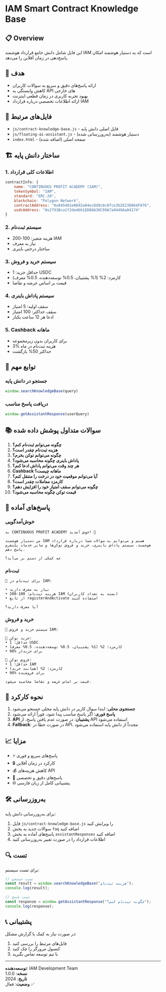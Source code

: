 # IAM Smart Contract Knowledge Base

## 📋 Overview

این فایل شامل دانش جامع قرارداد هوشمند IAM است که به دستیار هوشمند امکان پاسخ‌دهی در زمان آفلاین را می‌دهد.

## 🎯 هدف

- ارائه پاسخ‌های دقیق و سریع به سوالات کاربران
- کاهش وابستگی به API های خارجی
- بهبود تجربه کاربری در زمان قطعی اینترنت
- ارائه اطلاعات تخصصی درباره قرارداد IAM

## 📁 فایل‌های مرتبط

- `js/contract-knowledge-base.js` - فایل اصلی دانش پایه
- `js/floating-ai-assistant.js` - دستیار هوشمند (به‌روزرسانی شده)
- `index.html` - صفحه اصلی (اضافه شده)

## 🏗️ ساختار دانش پایه

### 1. اطلاعات کلی قرارداد
```javascript
contractInfo: {
    name: "CONTINUOUS PROFIT ACADEMY (IAM)",
    tokenSymbol: "IAM",
    standard: "ERC-20",
    blockchain: "Polygon Network",
    contractAddress: "0x045401e0692a84ecDd9c0c0fce3b2E23D864F076",
    usdcAddress: "0x2791Bca1f2de4661ED88A30C99A7a9449Aa84174"
}
```

### 2. سیستم ثبت‌نام
- هزینه متغیر: 100-200 IAM
- نیاز به معرف
- ساختار درختی باینری

### 3. سیستم خرید و فروش
- حداقل خرید: 1 USDC
- کارمزد: 2% (1% پشتیبان، 0.5% توسعه‌دهنده، 0.5% معرف)
- قیمت بر اساس عرضه و تقاضا

### 4. سیستم پاداش باینری
- سقف اولیه: 5 امتیاز
- سقف حداکثر: 100 امتیاز
- ادعا هر 12 ساعت یکبار

### 5. Cashback ماهانه
- برای کاربران بدون زیرمجموعه
- 3% هزینه ثبت‌نام در ماه
- حداکثر 50% بازگشت

## 🔧 توابع مهم

### جستجو در دانش پایه
```javascript
window.searchKnowledgeBase(query)
```

### دریافت پاسخ مناسب
```javascript
window.getAssistantResponse(userQuery)
```

## 📚 سوالات متداول پوشش داده شده

1. **چگونه می‌توانم ثبت‌نام کنم؟**
2. **هزینه ثبت‌نام چقدر است؟**
3. **چگونه می‌توانم توکن بخرم؟**
4. **پاداش باینری چگونه محاسبه می‌شود؟**
5. **هر چند وقت می‌توانم پاداش ادعا کنم؟**
6. **Cashback ماهانه چیست؟**
7. **آیا می‌توانم موقعیت خود در درخت را منتقل کنم؟**
8. **کارمزد معاملات چقدر است؟**
9. **چگونه می‌توانم سقف امتیاز خود را افزایش دهم؟**
10. **قیمت توکن چگونه محاسبه می‌شود؟**

## 🎨 پاسخ‌های آماده

### خوش‌آمدگویی
```
به CONTINUOUS PROFIT ACADEMY خوش آمدید! 🚀

من دستیار هوشمند IAM هستم و می‌توانم به سوالات شما درباره قرارداد هوشمند، سیستم پاداش باینری، خرید و فروش توکن‌ها و سایر خدمات پلتفرم پاسخ دهم.

چه کمکی از دستم بر می‌آید؟
```

### ثبت‌نام
```
📝 برای ثبت‌نام در IAM:

• نیاز به معرف دارید
• هزینه ثبت‌نام: 100-200 IAM (بسته به تعداد کاربران)
• از تابع registerAndActivate استفاده کنید

آیا معرف دارید؟
```

### خرید و فروش
```
💱 سیستم خرید و فروش IAM:

🔵 خرید توکن:
• حداقل: 1 USDC
• کارمزد: 2% (1% پشتیبان، 0.5% توسعه‌دهنده، 0.5% معرف)
• 98% برای خریدار

🔴 فروش توکن:
• حداقل: 1 IAM
• کارمزد: 2% (همانند خرید)
• 98% برای فروشنده

قیمت بر اساس عرضه و تقاضا محاسبه می‌شود.
```

## 🔄 نحوه کارکرد

1. **جستجوی محلی**: ابتدا سوال کاربر در دانش پایه محلی جستجو می‌شود
2. **پاسخ فوری**: اگر پاسخ مناسب پیدا شود، فوراً ارائه می‌شود
3. **API پشتیبان**: در صورت عدم یافتن پاسخ، از API استفاده می‌شود
4. **Fallback**: در صورت خطا در API، مجدداً از دانش پایه استفاده می‌شود

## 📈 مزایا

- ⚡ پاسخ‌های سریع و فوری
- 🔒 کارکرد در زمان آفلاین
- 💰 کاهش هزینه‌های API
- 🎯 پاسخ‌های دقیق و تخصصی
- 🌐 پشتیبانی کامل از زبان فارسی

## 🛠️ به‌روزرسانی

برای به‌روزرسانی دانش پایه:

1. فایل `js/contract-knowledge-base.js` را ویرایش کنید
2. سوالات جدید به بخش `faq` اضافه کنید
3. پاسخ‌های آماده به بخش `assistantResponses` اضافه کنید
4. اطلاعات قرارداد را در صورت تغییر به‌روزرسانی کنید

## 🔍 تست

برای تست سیستم:

```javascript
// تست جستجو
const result = window.searchKnowledgeBase("هزینه ثبت‌نام");
console.log(result);

// تست پاسخ
const response = window.getAssistantResponse("چگونه ثبت‌نام کنم؟");
console.log(response);
```

## 📞 پشتیبانی

در صورت نیاز به کمک یا گزارش مشکل:

1. فایل‌های مرتبط را بررسی کنید
2. کنسول مرورگر را چک کنید
3. با تیم توسعه تماس بگیرید

---

**توسعه‌دهنده**: IAM Development Team  
**نسخه**: 1.0.0  
**تاریخ**: 2024  
**وضعیت**: فعال ✅ 